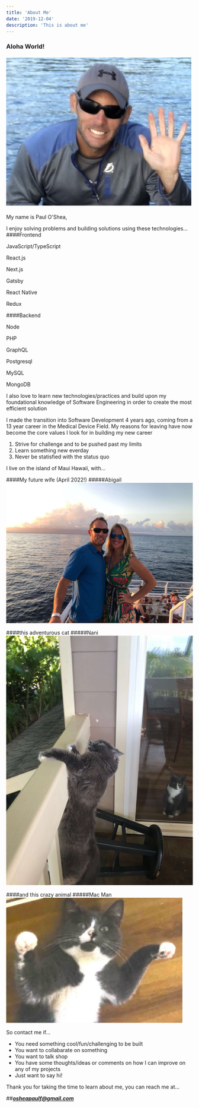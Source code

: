 ```yaml
---
title: 'About Me'
date: '2019-12-04'
description: 'This is about me'
---
```


### Aloha World!

#### ![its Paul](../images/thatsme.jpeg)

My name is Paul O'Shea,

I enjoy solving problems and building solutions using these technologies...
####Frontend

<div class="tech">
  <p>JavaScript/TypeScript</p>
  <p>React.js</p>
  <p>Next.js</p>
  <p>Gatsby</p>
  <p>React Native</p>
  <p>Redux</p>
</div>

####Backend

<div class="tech">
  <p>Node</p>
  <p>PHP</p>
  <p>GraphQL</p>
  <p>Postgresql</p>
  <p>MySQL</p>
  <p>MongoDB</p>
</div>

I also love to learn new technologies/practices and build upon my foundational knowledge of Software Engineering in order to create the most efficient solution

I made the transition into Software Development 4 years ago, coming from a 13 year career in the Medical Device Field.
My reasons for leaving have now become the core values I look for in building my new career

1. Strive for challenge and to be pushed past my limits
1. Learn something new everday
1. Never be statisfied with the status quo

I live on the island of Maui Hawaii, with...

####My future wife (April 2022!)
#####Abigail
![gail](../images/boatGail.jpeg)

####this adventurous cat
#####Nani
![nani](../images/nani.jpeg)

####and this crazy animal
#####Mac Man
![mac](../images/mac-new-sharp.jpeg)

So contact me if...

- You need something cool/fun/challenging to be built
- You want to collabarate on something
- You want to talk shop
- You have some thoughts/ideas or comments on how I can improve on any of my projects
- Just want to say hi!

Thank you for taking the time to learn about me, you can reach me at...

##**_<osheapaulf@gmail.com>_**
